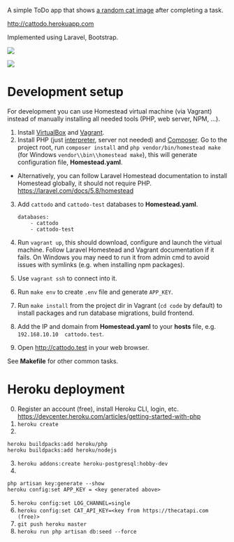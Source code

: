 A simple ToDo app that shows [a random cat image](https://thecatapi.com/) after completing a task.

http://cattodo.herokuapp.com

Implemented using Laravel, Bootstrap.

![](https://i.imgur.com/UIeB445.png)

![](https://i.imgur.com/H6o6EPv.png)

# Development setup

For development you can use Homestead virtual machine (via Vagrant) instead of manually installing all needed tools (PHP, web server, NPM, ...).

 1. Install [VirtualBox](https://www.virtualbox.org/wiki/Downloads) and [Vagrant](https://www.vagrantup.com/downloads.html).
 2. Install PHP (just [interpreter](http://php.net/downloads.php), server not needed) and [Composer](https://getcomposer.org/download/). Go to the project root, run `composer install` and `php vendor/bin/homestead make` (for Windows `vendor\\bin\\homestead make`), this will generate configuration file, **Homestead.yaml**.
  - Alternatively, you can follow Laravel Homestead documentation to install Homestead globally, it should not require PHP. https://laravel.com/docs/5.8/homestead
 3. Add `cattodo` and `cattodo-test` databases to **Homestead.yaml**.

     ```
     databases:
         - cattodo
         - cattodo-test
     ```
 4. Run `vagrant up`, this should download, configure and launch the virtual machine. Follow Laravel Homestead and Vagrant documentation if it fails. On Windows you may need to run it from admin cmd to avoid issues with symlinks (e.g. when installing npm packages).
 5. Use `vagrant ssh` to connect into it.
 6. Run `make env` to create `.env` file and generate `APP_KEY`.
 7. Run `make install` from the project dir in Vagrant (`cd code` by default) to install packages and run database migrations, build frontend.
 8. Add the IP and domain from **Homestead.yaml** to your **hosts** file, e.g. `192.168.10.10  cattodo.test`.
 9. Open http://cattodo.test in your web browser.

See **Makefile** for other common tasks.

# Heroku deployment

0. Register an account (free), install Heroku CLI, login, etc. https://devcenter.heroku.com/articles/getting-started-with-php
1. `heroku create`
2. 
```
heroku buildpacks:add heroku/php
heroku buildpacks:add heroku/nodejs
```
3. `heroku addons:create heroku-postgresql:hobby-dev`
4. 
```
php artisan key:generate --show
heroku config:set APP_KEY = <key generated above>
```
5. `heroku config:set LOG_CHANNEL=single`
6. `heroku config:set CAT_API_KEY=<key from https://thecatapi.com (free)>`
7. `git push heroku master`
8. `heroku run php artisan db:seed --force`
